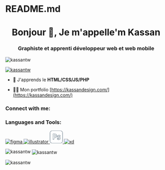 # README.md

<h1 align="center">Bonjour 👋, Je m'appelle'm Kassan</h1>
<h3 align="center">Graphiste et apprenti développeur web et web mobile</h3>

<p align="left"> <img src="https://komarev.com/ghpvc/?username=kassantw&label=Profile%20views&color=0e75b6&style=flat" alt="kassantw" /> </p>

<p align="left"> <a href="https://github.com/ryo-ma/github-profile-trophy"><img src="https://github-profile-trophy.vercel.app/?username=kassantw" alt="kassantw" /></a> </p>

- 🌱 J'apprends le **HTML/CSS/JS/PHP**

- 👨‍💻 Mon portfolio [https://kassandesign.com/](https://kassandesign.com/)

<h3 align="left">Connect with me:</h3>
<p align="left">
</p>

<h3 align="left">Languages and Tools:</h3>
<p align="left"> <a href="https://www.figma.com/" target="_blank" rel="noreferrer"> <img src="https://www.vectorlogo.zone/logos/figma/figma-icon.svg" alt="figma" width="40" height="40"/> </a> <a href="https://www.adobe.com/in/products/illustrator.html" target="_blank" rel="noreferrer"> <img src="https://www.vectorlogo.zone/logos/adobe_illustrator/adobe_illustrator-icon.svg" alt="illustrator" width="40" height="40"/> </a> <a href="https://www.photoshop.com/en" target="_blank" rel="noreferrer"> <img src="https://raw.githubusercontent.com/devicons/devicon/master/icons/photoshop/photoshop-line.svg" alt="photoshop" width="40" height="40"/> </a> <a href="https://www.adobe.com/products/xd.html" target="_blank" rel="noreferrer"> <img src="https://cdn.worldvectorlogo.com/logos/adobe-xd.svg" alt="xd" width="40" height="40"/> </a> </p>

<p><img align="left" src="https://github-readme-stats.vercel.app/api/top-langs?username=kassantw&show_icons=true&locale=en&layout=compact" alt="kassantw" /></p>

<p>&nbsp;<img align="center" src="https://github-readme-stats.vercel.app/api?username=kassantw&show_icons=true&locale=en" alt="kassantw" /></p>

<p><img align="center" src="https://github-readme-streak-stats.herokuapp.com/?user=kassantw&" alt="kassantw" /></p>
